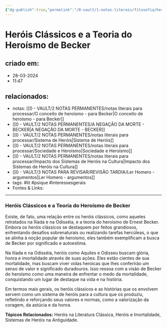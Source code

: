 ```yaml
---
{"dg-publish":true,"permalink":"/0-vault/1-notas-literais/filosofia/herois-classicos-e-a-teoria-do-heroismo-de-becker/","tags":["lit","psique","interessesgerais"],"dgHomeLink":true,"dgShowLocalGraph":true,"dgShowFileTree":true,"noteIcon":""}
---
```


# Heróis Clássicos e a Teoria do Heroísmo de Becker

## criado em: 
- 28-03-2024
- 11:47
## relacionados:
- notas: [[0 - VAULT/2 NOTAS PERMANENTES/notas literais para processar/O conceito de heroísmo - para Becker\|O conceito de heroísmo - para Becker]]
- [[0 - VAULT/2 NOTAS PERMANENTES/A NEGAÇÃO DA MORTE - BECKER\|A NEGAÇÃO DA MORTE - BECKER]]
- [[0 - VAULT/2 NOTAS PERMANENTES/notas literais para processar/Sistema de Heróis\|Sistema de Heróis]]
- [[0 - VAULT/2 NOTAS PERMANENTES/notas literais para processar/Sociedade e Heroísmo\|Sociedade e Heroísmo]]
- [[0 - VAULT/2 NOTAS PERMANENTES/notas literais para processar/Impacto dos Sistemas de Heróis na Cultura\|Impacto dos Sistemas de Heróis na Cultura]]
- [[0 - VAULT/3 NOTAS PARA REVISAR/REVISÃO TARDIA/Ler Homero - argumentos\|Ler Homero - argumentos]]
- tags: #lit #psique #interessesgerais 
- Fontes & Links: 
---
### Heróis Clássicos e a Teoria do Heroísmo de Becker

Existe, de fato, uma relação entre os heróis clássicos, como aqueles retratados na Ilíada e na Odisséia, e a teoria do heroísmo de Ernest Becker. Embora os heróis clássicos se destaquem por feitos grandiosos, enfrentando desafios sobrenaturais ou realizando tarefas hercúleas, o que se alinha à noção popular de heroísmo, eles também exemplificam a busca de Becker por significado e autoestima.

Na Ilíada e na Odisséia, heróis como Aquiles e Odisseu buscam glória, honra e imortalidade através de suas ações. Eles estão cientes de sua mortalidade, mas buscam viver vidas heroicas que lhes conferirão um senso de valor e significado duradouros. Isso ressoa com a visão de Becker do heroísmo como uma maneira de enfrentar o medo da mortalidade, conquistando um lugar de destaque na vida e na história.

Em termos mais gerais, os heróis clássicos e as histórias que os envolvem servem como um sistema de heróis para a cultura que os produziu, refletindo e reforçando seus valores e normas, como a valorização da coragem, da astúcia e da honra.

**Tópicos Relacionados:** Heróis na Literatura Clássica, Heróis e Imortalidade, Sistemas de Heróis na Antiguidade.